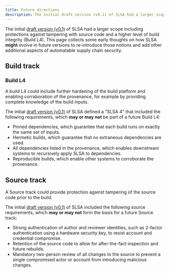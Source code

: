 ```yaml
---
title: Future directions
description: The initial draft version (v0.1) of SLSA had a larger scope including protections against tampering with source code and a higher level of build integrity (Build L4). This page collects some early thoughts on how SLSA **might** evolve in future versios to re-introduce these notions and add other additional aspects of automatable supply chain security.
---
```


The initial [draft version (v0.1)] of SLSA had a larger scope including
protections against tampering with source code and a higher level of build
integrity (Build L4). This page collects some early thoughts on how SLSA
**might** evolve in future versions to re-introduce those notions and add other
additional aspects of automatable supply chain security.

<section id="build-l4">

## Build track

### Build L4

A build L4 could include further hardening of the build platform and enabling
corraboration of the provenance, for example by providing complete knowledge of
the build inputs.

The initial [draft version (v0.1)] of SLSA defined a "SLSA 4" that included the
following requirements, which **may or may not** be part of a future Build L4:

-   Pinned dependencies, which guarantee that each build runs on exactly the
    same set of inputs.
-   Hermetic builds, which guarantee that no extraneous dependencies are used.
-   All dependencies listed in the provenance, which enables downstream systems
    to recursively apply SLSA to dependencies.
-   Reproducible builds, which enable other systems to corroborate the
    provenance.

</section>

<section id="source-track">

## Source track

A Source track could provide protection against tampering of the source code
prior to the build.

The initial [draft version (v0.1)](../v0.1/requirements.md#source-requirements)
of SLSA included the following source requirements, which **may or may not**
form the basis for a future Source track:

-   Strong authentication of author and reviewer identities, such as 2-factor
    authentication using a hardware security key, to resist account and
    credential compromise.
-   Retention of the source code to allow for after-the-fact inspection and
    future rebuilds.
-   Mandatory two-person review of all changes to the source to prevent a single
    compromised actor or account from introducing malicious changes.

</section>

[draft version (v0.1)]: ../v0.1/requirements.md
